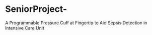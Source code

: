 # SeniorProject-
A Programmable Pressure Cuff at Fingertip to Aid Sepsis Detection in Intensive Care Unit
